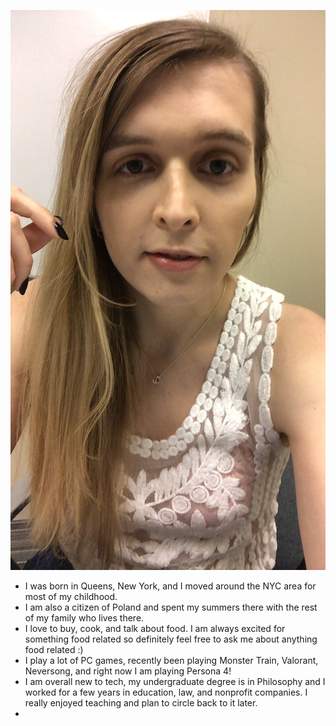 


![selfie](smallselfie.jpeg)


*   I was born in Queens, New York, and I moved around the NYC area for most of my childhood. 
*   I am also a citizen of Poland and spent my summers there with the rest of my family who lives there. 
*   I love to buy, cook, and talk about food. I am always excited for something food related so definitely feel free to ask me about anything food related :)
*   I play a lot of PC games, recently been playing Monster Train, Valorant, Neversong, and right now I am playing Persona 4! 
*   I am overall new to tech, my undergraduate degree is in Philosophy and I worked for a few years in education, law, and nonprofit companies. I really enjoyed teaching and plan to circle back to it later. 
*   





